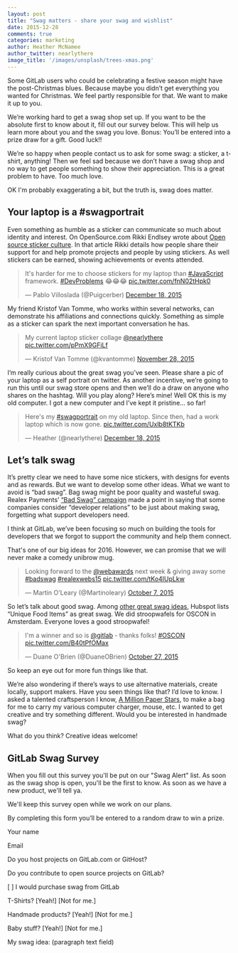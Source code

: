 ```yaml
---
layout: post
title: "Swag matters - share your swag and wishlist"
date: 2015-12-28
comments: true
categories: marketing
author: Heather McNamee
author_twitter: nearlythere
image_title: '/images/unsplash/trees-xmas.png'
---
```


Some GitLab users who could be celebrating a festive season might have the post-Christmas blues. Because maybe you didn’t get everything you wanted for Christmas. We feel partly responsible for that. We want to make it up to you.

We’re working hard to get a swag shop set up. If you want to be the absolute first to know about it, fill out our survey below. This will help us learn more about you and the swag you love. Bonus: You’ll be entered into a prize draw for a gift. Good luck!!  

<!-- more -->

We’re so happy when people contact us to ask for some swag: a sticker, a t-shirt, anything! Then we feel sad because we don’t have a swag shop and no way to get people something to show their appreciation. This is a great problem to have. Too much love. 

OK I'm probably exaggerating a bit, but the truth is, swag does matter. 

## Your laptop is a #swagportrait

Even something as humble as a sticker can communicate so much about identity and interest. On OpenSource.com Rikki Endlsey wrote about [Open source sticker culture](https://opensource.com/business/15/11/open-source-stickers#culture). In that article Rikki details how people share their support for and help promote projects and people by using stickers. As well stickers can be earned, showing achievements or events attended.

<blockquote class="twitter-tweet" lang="en"><p lang="en" dir="ltr">It&#39;s harder for me to choose stickers for my laptop than <a href="https://twitter.com/hashtag/JavaScript?src=hash">#JavaScript</a> framework. <a href="https://twitter.com/hashtag/DevProblems?src=hash">#DevProblems</a> 😂😂😂 <a href="https://t.co/fnN02tHpk0">pic.twitter.com/fnN02tHpk0</a></p>&mdash; Pablo Villoslada (@Puigcerber) <a href="https://twitter.com/Puigcerber/status/677815759297511424">December 18, 2015</a></blockquote> <script async src="//platform.twitter.com/widgets.js" charset="utf-8"></script>

My friend Kristof Van Tomme, who works within several networks, can demonstrate his affiliations and connections quickly. Something as simple as a sticker can spark the next important conversation he has. 

<blockquote class="twitter-tweet" lang="en"><p lang="en" dir="ltr">My current laptop sticker collage <a href="https://twitter.com/nearlythere">@nearlythere</a> <a href="https://t.co/pPmX9GFiLf">pic.twitter.com/pPmX9GFiLf</a></p>&mdash; Kristof Van Tomme (@kvantomme) <a href="https://twitter.com/kvantomme/status/670630306936979457">November 28, 2015</a></blockquote> <script async src="//platform.twitter.com/widgets.js" charset="utf-8"></script>

I’m really curious about the great swag you’ve seen. Please share a pic of your laptop as a self portrait on twitter. As another incentive, we’re going to run this until our swag store opens and then we’ll do a draw on anyone who shares on the hashtag. Will you play along? Here’s mine! Well OK this is my old computer. I got a new computer and I’ve kept it pristine… so far!

<blockquote class="twitter-tweet" lang="en"><p lang="en" dir="ltr">Here&#39;s my <a href="https://twitter.com/hashtag/swagportrait?src=hash">#swagportrait</a> on my old laptop. Since then, had a work laptop which is now gone. <a href="https://t.co/Uxlb8tKTKb">pic.twitter.com/Uxlb8tKTKb</a></p>&mdash; Heather (@nearlythere) <a href="https://twitter.com/nearlythere/status/677821197585940480">December 18, 2015</a></blockquote>
<script async src="//platform.twitter.com/widgets.js" charset="utf-8"></script>

## Let’s talk swag

It’s pretty clear we need to have some nice stickers, with designs for events and as rewards. But we want to develop some other ideas. What we want to avoid is “bad swag”. Bag swag might be poor quality and wasteful swag. Realex Payments’ [“Bad Swag” campaign](https://www.realexpayments.com/bad-swag) made a point in saying that some companies consider “developer relations” to be just about making swag, forgetting what support developers need. 

I think at GitLab, we’ve been focusing so much on building the tools for developers that we forgot to support the community and help them connect. 

That's one of our big ideas for 2016. However, we can promise that we will never make a comedy unibrow mug.

<blockquote class="twitter-tweet" lang="en"><p lang="en" dir="ltr">Looking forward to the <a href="https://twitter.com/webawards">@webawards</a> next week &amp; giving away some <a href="https://twitter.com/hashtag/badswag?src=hash">#badswag</a> <a href="https://twitter.com/hashtag/realexwebs15?src=hash">#realexwebs15</a> <a href="http://t.co/tKo4IUpLkw">pic.twitter.com/tKo4IUpLkw</a></p>&mdash; Martin O&#39;Leary (@Martinoleary) <a href="https://twitter.com/Martinoleary/status/651760858524164096">October 7, 2015</a></blockquote>
<script async src="//platform.twitter.com/widgets.js" charset="utf-8"></script>

So let’s talk about good swag. Among [other great swag ideas](http://blog.hubspot.com/blog/tabid/6307/bid/33361/Event-Swag-Your-Attendees-Will-Love-and-Loathe.aspx), Hubspot lists “Unique Food Items” as great swag. We did stroopwafels for OSCON in Amsterdam. Everyone loves a good stroopwafel! 

<blockquote class="twitter-tweet" lang="en"><p lang="en" dir="ltr">I&#39;m a winner and so is <a href="https://twitter.com/gitlab">@gitlab</a> - thanks folks! <a href="https://twitter.com/hashtag/OSCON?src=hash">#OSCON</a> <a href="https://t.co/B40tPfOMax">pic.twitter.com/B40tPfOMax</a></p>&mdash; Duane O&#39;Brien (@DuaneOBrien) <a href="https://twitter.com/DuaneOBrien/status/659022203279798272">October 27, 2015</a></blockquote>
<script async src="//platform.twitter.com/widgets.js" charset="utf-8"></script>

So keep an eye out for more fun things like that. 

We’re also wondering if there’s ways to use alternative materials, create locally, support makers. Have you seen things like that? I’d love to know. I asked a talented craftsperson I know, [A Million Paper Stars](https://www.facebook.com/amillionpaperstars), to make a bag for me to carry my various computer charger, mouse, etc. I wanted to get creative and try something different. Would you be interested in handmade swag?

What do you think? Creative ideas welcome!

## GitLab Swag Survey 

When you fill out this survey you'll be put on our "Swag Alert" list. As soon as the swag shop is open, you'll be the first to know. As soon as we have a new product, we'll tell ya. 

We'll keep this survey open while we work on our plans. 

By completing this form you’ll be entered to a random draw to win a prize.  

Your name

Email

Do you host projects on GitLab.com or GitHost?

Do you contribute to open source projects on GitLab?

[ ] I would purchase swag from GitLab

T-Shirts?
[Yeah!]
[Not for me.]

Handmade products?
[Yeah!]
[Not for me.]

Baby stuff? 
[Yeah!]
[Not for me.]

My swag idea:
(paragraph text field)

 
